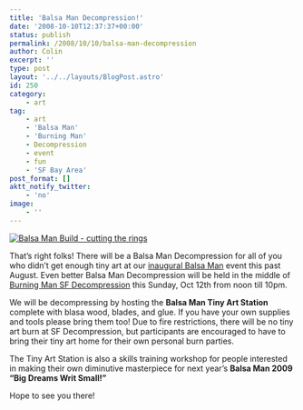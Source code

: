 ```yaml
---
title: 'Balsa Man Decompression!'
date: '2008-10-10T12:37:37+00:00'
status: publish
permalink: /2008/10/10/balsa-man-decompression
author: Colin
excerpt: ''
type: post
layout: '../../layouts/BlogPost.astro'
id: 250
category:
    - art
tag:
    - art
    - 'Balsa Man'
    - 'Burning Man'
    - Decompression
    - event
    - fun
    - 'SF Bay Area'
post_format: []
aktt_notify_twitter:
    - 'no'
image:
    - ''
---
```

[![Balsa Man Build - cutting the rings](https://farm4.static.flickr.com/3283/2794348089_5085c51873.jpg)](https://www.flickr.com/photos/headlouse/2794348089/ "Balsa Man Build - cutting the rings by catcubed, on Flickr")

That’s right folks! There will be a Balsa Man Decompression for all of you who didn’t get enough tiny art at our [inaugural Balsa Man](https://catcubed.com/2008/08/31/balsa-man-photos-video/) event this past August. Even better Balsa Man Decompression will be held in the middle of [Burning Man SF Decompression](https://www.burningman.com/blackrockcity_yearround/special_events/decompression/decom2008.html) this Sunday, Oct 12th from noon till 10pm.

We will be decompressing by hosting the **Balsa Man Tiny Art Station** complete with blasa wood, blades, and glue. If you have your own supplies and tools please bring them too! Due to fire restrictions, there will be no tiny art burn at SF Decompression, but participants are encouraged to have to bring their tiny art home for their own personal burn parties.

The Tiny Art Station is also a skills training workshop for people interested in making their own diminutive masterpiece for next year’s **Balsa Man 2009 “Big Dreams Writ Small!”**

Hope to see you there!